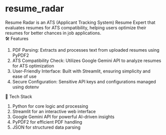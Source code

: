 # resume_radar
 Resume Radar is an ATS (Applicant Tracking System) Resume Expert that evaluates resumes for ATS compatibility, helping users optimize their resumes for better chances in job applications.  
 🛠️ Features
1. PDF Parsing: Extracts and processes text from uploaded resumes using PyPDF2
2. ATS Compatibility Check: Utilizes Google Gemini API to analyze resumes for ATS optimization
3. User-Friendly Interface: Built with Streamlit, ensuring simplicity and ease of use
4. Secure Configuration: Sensitive API keys and configurations managed using dotenv

🔧 Tech Stack 
1. Python for core logic and processing
2. Streamlit for an interactive web interface
3. Google Gemini API for powerful AI-driven insights
4. PyPDF2 for efficient PDF handling
5. JSON for structured data parsing

